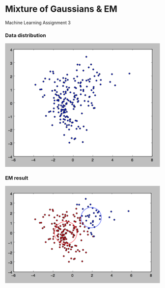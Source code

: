 #  Mixture of Gaussians & EM
Machine Learning Assignment 3

### Data distribution
![Data](./data/data_dist.png)

### EM result
![Result](./data/EM_result.png)


